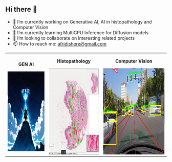 ## Hi there 👋

- 🔭 I’m currently working on Generative AI, AI in histopathology and Computer Vision
- 🌱 I’m currently learning MultiGPU Inference for Diffusion models
- 👯 I’m looking to collaborate on interesting related projects
- 📫 How to reach me: afridishere@gmail.com

<table>
  <tr>
    <td style="text-align: center;">
      <p><strong>GEN AI</strong></p>
      <img src="af9.png" height="250" width = "400">
    </td>
    <td style="text-align: center;">
      <p><strong>Histopathology</strong></p>
      <img src="hist.png" height="270">
    </td>
    <td style="text-align: center;">
      <p><strong>Computer Vision</strong></p>
      <img src="35.jpg" height = "270" width = "600">
    </td>
  </tr>
</table>

